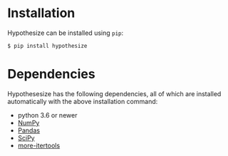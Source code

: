 # Installation

Hypothesize can be installed using `pip`:

```
$ pip install hypothesize
```

# Dependencies

Hypothesesize has the following dependencies, 
all of which are installed automatically 
with the above installation command:

- python 3.6 or newer
- [NumPy](https://numpy.org/)
- [Pandas](https://pandas.pydata.org/)
- [SciPy](https://www.scipy.org/)
- [more-itertools](https://pypi.org/project/more-itertools/)
